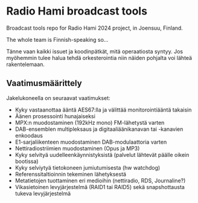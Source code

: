 # Radio Hami broadcast tools

Broadcast tools repo for Radio Hami 2024 project, in Joensuu, Finland.

The whole team is Finnish-speaking so...

Tänne vaan kaikki issuet ja koodinpätkät, mitä operaatiosta syntyy. Jos myöhemmin tulee halua tehdä orkesterointia niin näiden pohjalta voi lähteä rakentelemaan.

## Vaatimusmäärittely

Jakelukoneella on seuraavat vaatimukset:

* Kyky vastaanottaa ääntä AES67:lla ja välittää monitorointiääntä takaisin
* Äänen prosessointi hunajaiseksi
* MPX:n muodostaminen (192kHz mono) FM-lähetystä varten
* DAB-ensemblen multipleksaus ja digitaaliäänikanavan tai -kanavien enkoodaus
* E1-sarjaliikenteen muodostaminen DAB-modulaattoria varten
* Nettiradiostriimien muodostaminen (Opus ja MP3)
* Kyky selvityä uudelleenkäynnistyksistä (palvelut lähtevät päälle oikein bootissa)
* Kyky selviytyä tietokoneen jumiutumisesta (hw watchdog)
* Referenssitaltioinnin tekeminen lähetyksestä
* Metatietojen tuottaminen eri medioihin (nettiradio, RDS, Journaline?)
* Vikasietoinen levyjärjestelmä (RAID1 tai RAID5) sekä snapshottausta tukeva levyjärjestelmä
